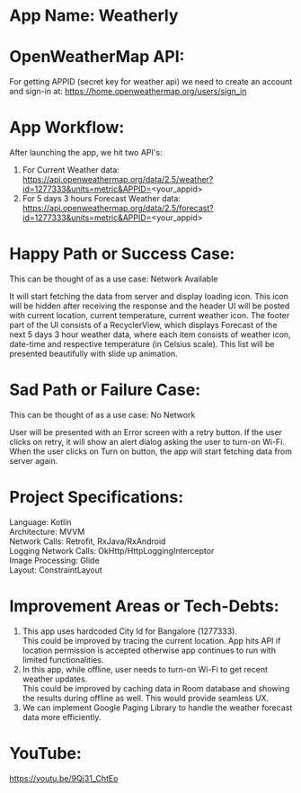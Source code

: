 # App Name: Weatherly

# OpenWeatherMap API: 

For getting APPID (secret key for weather api) we need to create an account and sign-in at: https://home.openweathermap.org/users/sign_in

# App Workflow:

After launching the app, we hit two API's:

1. For Current Weather data:  https://api.openweathermap.org/data/2.5/weather?id=1277333&units=metric&APPID=<your_appid>
2. For 5 days 3 hours Forecast Weather data:  https://api.openweathermap.org/data/2.5/forecast?id=1277333&units=metric&APPID=<your_appid>

# Happy Path or Success Case:

This can be thought of as a use case: Network Available

It will start fetching the data from server and display loading icon. This icon will be hidden after receiving the response and the header UI will be posted with current location, current temperature, current weather icon.
The footer part of the UI consists of a RecyclerView, which displays Forecast of the next 5 days 3 hour weather data, where each item consists of weather icon, date-time and respective temperature (in Celsius scale).
This list will be presented beautifully with slide up animation.

# Sad Path or Failure Case:

This can be thought of as a use case: No Network

User will be presented with an Error screen with a retry button.
If the user clicks on retry, it will show an alert dialog asking the user to turn-on Wi-Fi.
When the user clicks on Turn on button, the app will start fetching data from server again.

# Project Specifications:

Language: Kotlin </br>
Architecture: MVVM </br>
Network Calls: Retrofit, RxJava/RxAndroid </br>
Logging Network Calls: OkHttp/HttpLoggingInterceptor </br>
Image Processing: Glide </br>
Layout: ConstraintLayout </br>

# Improvement Areas or Tech-Debts:

1. This app uses hardcoded City Id for Bangalore (1277333). </br>
This could be improved by tracing the current location. App hits API if location permission is accepted otherwise app continues to run with limited functionalities.
2. In this app, while offline, user needs to turn-on Wi-Fi to get recent weather updates. </br>
This could be improved by caching data in Room database and showing the results during offline as well. This would provide seamless UX.
3. We can implement Google Paging Library to handle the weather forecast data more efficiently.

# YouTube: 
https://youtu.be/9Qj31_ChtEo
